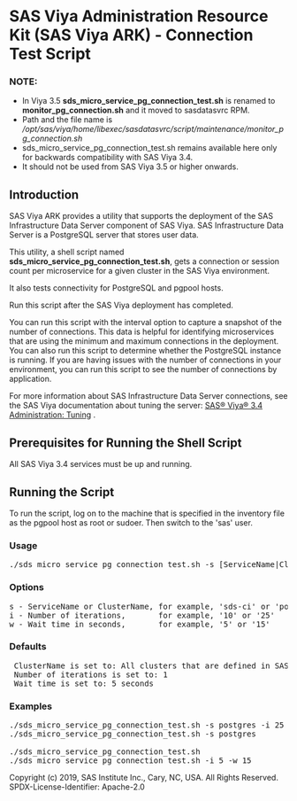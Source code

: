 # SAS Viya Administration Resource Kit (SAS Viya ARK) - Connection Test Script

### NOTE: 
  - In Viya 3.5 **sds_micro_service_pg_connection_test.sh** is renamed to **monitor_pg_connection.sh** and it moved to sasdatasvrc RPM. 
  - Path and the file name is */opt/sas/viya/home/libexec/sasdatasvrc/script/maintenance/monitor_pg_connection.sh*
  - sds_micro_service_pg_connection_test.sh remains available here only for backwards compatibility with SAS Viya 3.4.
  - It should not be used from SAS Viya 3.5 or higher onwards.

## Introduction
SAS Viya ARK provides a utility that supports the deployment of the SAS Infrastructure Data Server component of SAS Viya. SAS Infrastructure Data Server is a PostgreSQL server that stores user data. 

This utility, a shell script named **sds_micro_service_pg_connection_test.sh**, gets a connection or session count per microservice for a given cluster in the SAS Viya environment. 

It also tests connectivity for PostgreSQL and pgpool hosts. 

Run this script after the SAS Viya deployment has completed.

You can run this script with the interval option to capture a snapshot of the number of connections. This data is helpful for identifying microservices that are using the minimum and maximum connections in the deployment.
You can also run this script to determine whether the PostgreSQL instance is running.
If you are having issues with the number of connections in your environment, you can run this script to see the number of connections by application.

For more information about SAS Infrastructure Data Server connections, see the SAS Viya documentation about tuning the server:
[SAS® Viya® 3.4 Administration: Tuning](https://go.documentation.sas.com/?cdcId=calcdc&cdcVersion=3.4&docsetId=caltuning&docsetTarget=p1af06ydz72zztn1be8ml24ilnr8.htm) .
  
## Prerequisites for Running the Shell Script
All SAS Viya 3.4 services must be up and running.

## Running the Script

To run the script, log on to the machine that is specified in the inventory file as the pgpool host as root or sudoer. Then switch to the 'sas' user.

### Usage
<pre>
./sds_micro_service_pg_connection_test.sh -s [ServiceName|ClusterName] -i [Number of iterations] -w [Wait time]
</pre>

### Options 
<pre>
s - ServiceName or ClusterName, for example, 'sds-ci' or 'postgres' - Optional parameter
i - Number of iterations,       for example, '10' or '25'           - Optional parameter
w - Wait time in seconds,       for example, '5' or '15'            - Optional parameter
</pre>

 ### Defaults
<pre>
 ClusterName is set to: All clusters that are defined in SAS Configuration Server (Consul)
 Number of iterations is set to: 1
 Wait time is set to: 5 seconds
</pre>

 ### Examples 
<pre>
./sds_micro_service_pg_connection_test.sh -s postgres -i 25 -w 10   -> One cluster  and 25 iterations, wait 10 seconds
./sds_micro_service_pg_connection_test.sh -s postgres               -> One cluster  and  1 iteration,  wait  5 seconds

./sds_micro_service_pg_connection_test.sh                           -> All clusters and  1 iteration,  wait  5 seconds
./sds_micro_service_pg_connection_test.sh -i 5 -w 15                -> All clusters and  5 iterations, wait 15 seconds
</pre>

Copyright (c) 2019, SAS Institute Inc., Cary, NC, USA.  All Rights Reserved.
SPDX-License-Identifier: Apache-2.0 

